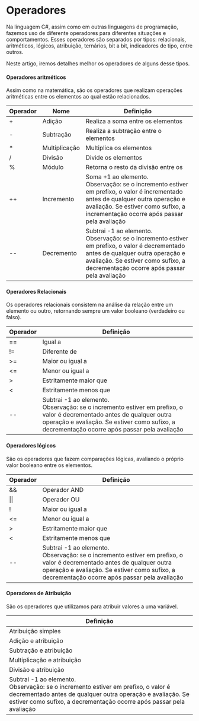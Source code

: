 # Operadores

Na linguagem C#, assim como em outras linguagens de programação, fazemos uso de diferente operadores para diferentes situações e comportamentos. Esses operadores são separados por tipos: relacionais, aritméticos, lógicos, atribuição, ternários, bit a bit, indicadores de tipo, entre outros.

Neste artigo, iremos detalhes melhor os operadores de alguns desse tipos.

#### Operadores aritméticos

Assim como na matemática, são os operadores que realizam operações aritméticas entre os elementos ao qual estão relacionados.

| **Operador** | **Nome**      | **Definição**                                                                                                                                                                                                              |
| ------------ | ------------- | -------------------------------------------------------------------------------------------------------------------------------------------------------------------------------------------------------------------------- |
| +            | Adição        | Realiza a soma entre os elementos                                                                                                                                                                                          |
| -            | Subtração     | Realiza a subtração entre o elementos                                                                                                                                                                                      |
| *            | Multiplicação | Multiplica os elementos                                                                                                                                                                                                    |
| /            | Divisão       | Divide os elementos                                                                                                                                                                                                        |
| %            | Módulo        | Retorna o resto da divisão entre os                                                                                                                                                                                        |
| ++           | Incremento    | Soma +1 ao elemento. <br>Observação: se o incremento estiver em prefixo, o valor é incrementado antes de qualquer outra operação e avaliação. Se estiver como sufixo, a incrementação ocorre após passar pela avaliação    |
| --           | Decremento    | Subtrai -1 ao elemento. <br>Observação: se o incremento estiver em prefixo, o valor é decrementado antes de qualquer outra operação e avaliação. Se estiver como sufixo, a decrementação ocorre após passar pela avaliação |

#### Operadores Relacionais

Os operadores relacionais consistem na análise da relação entre um elemento ou outro, retornando sempre um valor booleano (verdadeiro ou falso).

| **Operador** | **Definição**                                                                                                                                                                                                              |
| ------------ | -------------------------------------------------------------------------------------------------------------------------------------------------------------------------------------------------------------------------- |
| ==           | Igual a                                                                                                                                                                                                                    |
| !=           | Diferente de                                                                                                                                                                                                               |
| >=           | Maior ou igual a                                                                                                                                                                                                           |
| <=           | Menor ou igual a                                                                                                                                                                                                           |
| >            | Estritamente maior que                                                                                                                                                                                                     |
| <            | Estritamente menos que                                                                                                                                                                                                     |
| --           | Subtrai -1 ao elemento. <br>Observação: se o incremento estiver em prefixo, o valor é decrementado antes de qualquer outra operação e avaliação. Se estiver como sufixo, a decrementação ocorre após passar pela avaliação |

#### Operadores lógicos

São os operadores que fazem comparações lógicas, avaliando o próprio valor booleano entre os elementos.

| **Operador** | **Definição**                                                                                                                                                                                                              |
| ------------ | -------------------------------------------------------------------------------------------------------------------------------------------------------------------------------------------------------------------------- |
| &&           | Operador AND                                                                                                                                                                                                               |
| \|\|         | Operador OU                                                                                                                                                                                                                |
| !            | Maior ou igual a                                                                                                                                                                                                           |
| <=           | Menor ou igual a                                                                                                                                                                                                           |
| >            | Estritamente maior que                                                                                                                                                                                                     |
| <            | Estritamente menos que                                                                                                                                                                                                     |
| --           | Subtrai -1 ao elemento. <br>Observação: se o incremento estiver em prefixo, o valor é decrementado antes de qualquer outra operação e avaliação. Se estiver como sufixo, a decrementação ocorre após passar pela avaliação |

#### Operadores de Atribuição

São os operadores que utilizamos para atribuir valores a uma variável.

| **Definição**                                                                                                                                                                                                              |
| -------------------------------------------------------------------------------------------------------------------------------------------------------------------------------------------------------------------------- |
| Atribuição simples                                                                                                                                                                                                         |
| Adição e atribuição                                                                                                                                                                                                        |
| Subtração e atribuição                                                                                                                                                                                                     |
| Multiplicação e atribuição                                                                                                                                                                                                 |
| Divisão e atribuição                                                                                                                                                                                                       |
| Subtrai -1 ao elemento. <br>Observação: se o incremento estiver em prefixo, o valor é decrementado antes de qualquer outra operação e avaliação. Se estiver como sufixo, a decrementação ocorre após passar pela avaliação |

